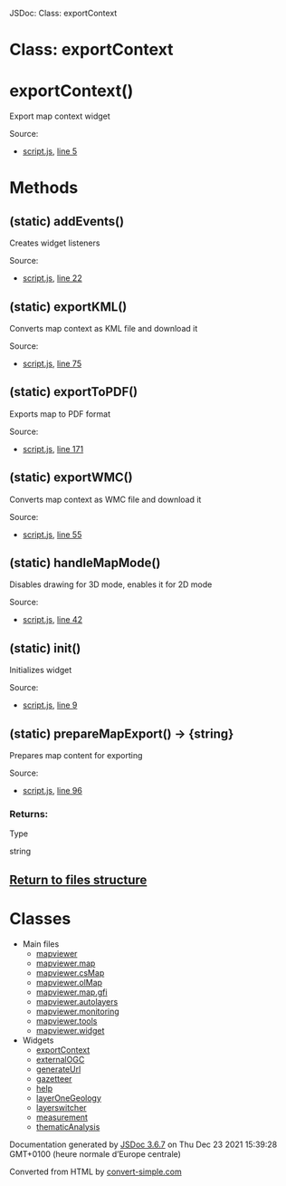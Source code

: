  JSDoc: Class: exportContext 

Class: exportContext
====================

# exportContext()

Export map context widget

Source:

* [script.js](../../../../src/main/webapp/widget/exportContext/script.js), [line 5](../../../../src/main/webapp/widget/exportContext/script.js#L5)

# Methods

## (static) addEvents()

Creates widget listeners

Source:

* [script.js](../../../../src/main/webapp/widget/exportContext/script.js), [line 22](../../../../src/main/webapp/widget/exportContext/script.js#L22)

## (static) exportKML()

Converts map context as KML file and download it

Source:

* [script.js](../../../../src/main/webapp/widget/exportContext/script.js), [line 75](../../../../src/main/webapp/widget/exportContext/script.js#L75)

## (static) exportToPDF()

Exports map to PDF format

Source:

* [script.js](../../../../src/main/webapp/widget/exportContext/script.js), [line 171](../../../../src/main/webapp/widget/exportContext/script.js#L171)

## (static) exportWMC()

Converts map context as WMC file and download it

Source:

* [script.js](../../../../src/main/webapp/widget/exportContext/script.js), [line 55](../../../../src/main/webapp/widget/exportContext/script.js#L55)

## (static) handleMapMode()

Disables drawing for 3D mode, enables it for 2D mode

Source:

* [script.js](../../../../src/main/webapp/widget/exportContext/script.js), [line 42](../../../../src/main/webapp/widget/exportContext/script.js#L42)

## (static) init()

Initializes widget

Source:

* [script.js](../../../../src/main/webapp/widget/exportContext/script.js), [line 9](../../../../src/main/webapp/widget/exportContext/script.js#L9)

## (static) prepareMapExport() → {string}

Prepares map content for exporting

Source:

* [script.js](../../../../src/main/webapp/widget/exportContext/script.js), [line 96](../../../../src/main/webapp/widget/exportContext/script.js#L96)

### Returns:

Type

string

[Return to files structure](../files-structure.md)
------------------

# Classes

- Main files
  - [mapviewer](mapviewer.md)
  - [mapviewer.map](mapviewer.map.md)
  - [mapviewer.csMap](mapviewer.csMap.md)
  - [mapviewer.olMap](mapviewer.olMap.md)
  - [mapviewer.map.gfi](mapviewer.map.gfi.md)
  - [mapviewer.autolayers](mapviewer.autolayers.md)
  - [mapviewer.monitoring](mapviewer.monitoring.md)
  - [mapviewer.tools](mapviewer.tools.md)
  - [mapviewer.widget](mapviewer.widget.md)
- Widgets
  - [exportContext](exportContext.md)
  - [externalOGC](externalOGC.md)
  - [generateUrl](generateUrl.md)
  - [gazetteer](gazetteer.md)
  - [help](help.md)
  - [layerOneGeology](layerOneGeology.md)
  - [layerswitcher](layerswitcher.md)
  - [measurement](measurement.md)
  - [thematicAnalysis](thematicAnalysis.md)

  

Documentation generated by [JSDoc 3.6.7](https://github.com/jsdoc/jsdoc) on Thu Dec 23 2021 15:39:28 GMT+0100 (heure normale d’Europe centrale)

Converted from HTML by [convert-simple.com](https://www.convertsimple.com/convert-html-to-markdown/)
